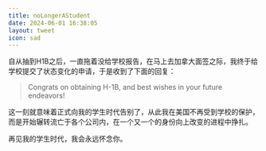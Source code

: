 ```yaml
---
title: noLongerAStudent
date: 2024-06-01 16:38:05
layout: tweet
icon: sad
---
```

自从抽到H1B之后，一直拖着没给学校报告，在马上去加拿大面签之际，我终于给学校提交了状态变化的申请，于是收到了下面的回复：

>Congrats on obtaining H-1B, and best wishes in your future endeavors!

这一刻就意味着正式向我的学生时代告别了，从此我在美国不再受到学校的保护，而是开始辗转流亡于各个公司内，在一个又一个的身份向上改变的进程中挣扎。

再见我的学生时代，我会永远怀念你。